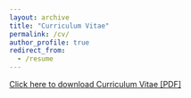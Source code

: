 ```yaml
---
layout: archive
title: "Curriculum Vitae"
permalink: /cv/
author_profile: true
redirect_from:
  - /resume
---
```


<a href="https://github.com/amits1ngh/amits1ngh.github.io/tree/master/files">Click here to download Curriculum Vitae [PDF]</a>
